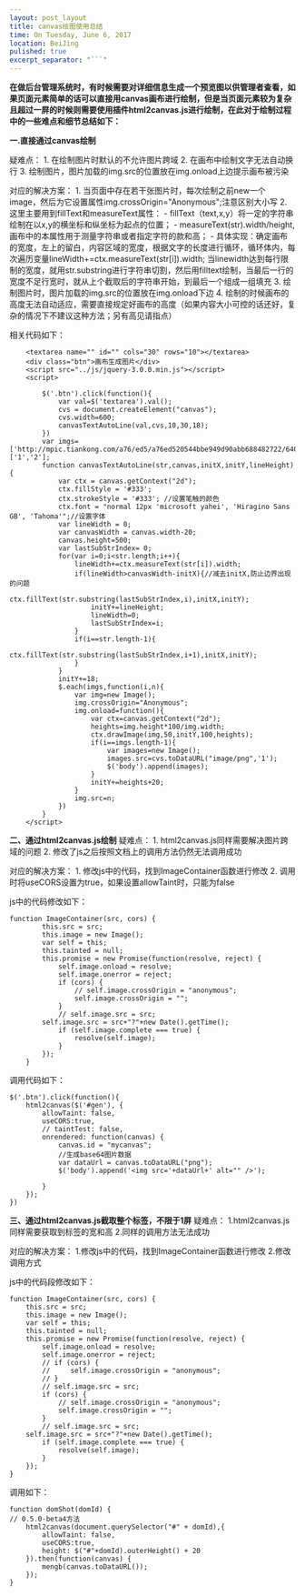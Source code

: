 ```yaml
---
layout: post_layout
title: canvas绘图使用总结
time: On Tuesday, June 6, 2017
location: BeiJing
pulished: true
excerpt_separator: "```"
---
```

<div style="word-spacing: 10px;font-weight: bold">在做后台管理系统时，有时候需要对详细信息生成一个预览图以供管理者查看，如果页面元素简单的话可以直接用canvas画布进行绘制，但是当页面元素较为复杂且超过一屏的时候则需要使用插件html2canvas.js进行绘制，在此对于绘制过程中的一些难点和细节总结如下：</div>

**一.直接通过canvas绘制**

疑难点：
           1.  在绘制图片时默认的不允许图片跨域
           2.  在画布中绘制文字无法自动换行
           3.  绘制图片，图片加载的img.src的位置放在img.onload上边提示画布被污染

对应的解决方案：
          1. 当页面中存在若干张图片时，每次绘制之前new一个image，然后为它设置属性img.crossOrigin="Anonymous";注意区别大小写
          2. 这里主要用到fillText和measureText属性：
            -  fillText（text,x,y）将一定的字符串绘制在以x,y的横坐标和纵坐标为起点的位置；
            - measureText(str).width/height,画布中的本属性用于测量字符串或者指定字符的款和高；
            - 具体实现：确定画布的宽度，左上的留白，内容区域的宽度，根据文字的长度进行循环，循环体内，每次遍历变量lineWidth+=ctx.measureText(str[i]).width; 当linewidth达到每行限制的宽度，就用str.substring进行字符串切割，然后用filltext绘制，当最后一行的宽度不足行宽时，就从上个截取后的字符串开始，到最后一个组成一组填充
        3. 绘制图片时，图片加载的img.src的位置放在img.onload下边
        4. 绘制的时候画布的高度无法自动适应，需要直接规定好画布的高度（如果内容大小可控的话还好，复杂的情况下不建议这种方法；另有高见请指点）
       
相关代码如下：
```
    <textarea name="" id="" cols="30" rows="10"></textarea>
    <div class="btn">画布生成图片</div>
    <script src="../js/jquery-3.0.0.min.js"></script>
    <script>  
    
        $('.btn').click(function(){
            var val=$('textarea').val();
            cvs = document.createElement("canvas");
            cvs.width=600;
            canvasTextAutoLine(val,cvs,10,30,18);
        })
        var imgs=['http://mpic.tiankong.com/a76/ed5/a76ed520544bbe949d90abb688482722/640.jpg','7.png','4.jpg'],data=['1','2'];
        function canvasTextAutoLine(str,canvas,initX,initY,lineHeight){
            var ctx = canvas.getContext("2d"); 
            ctx.fillStyle = '#333';
            ctx.strokeStyle = '#333'; //设置笔触的颜色
            ctx.font = "normal 12px 'microsoft yahei', 'Hiragino Sans GB', 'Tahoma'";//设置字体
            var lineWidth = 0;
            var canvasWidth = canvas.width-20; 
            canvas.height=500;
            var lastSubStrIndex= 0; 
            for(var i=0;i<str.length;i++){ 
                lineWidth+=ctx.measureText(str[i]).width; 
                if(lineWidth>canvasWidth-initX){//减去initX,防止边界出现的问题
                    ctx.fillText(str.substring(lastSubStrIndex,i),initX,initY);
                    initY+=lineHeight;
                    lineWidth=0;
                    lastSubStrIndex=i;
                } 
                if(i==str.length-1){
                    ctx.fillText(str.substring(lastSubStrIndex,i+1),initX,initY);
                }
            }
            initY+=18;
            $.each(imgs,function(i,n){
                var img=new Image();
                img.crossOrigin="Anonymous";
                img.onload=function(){
                    var ctx=canvas.getContext("2d");
                    heights=img.height*100/img.width;
                    ctx.drawImage(img,50,initY,100,heights);
                    if(i==imgs.length-1){
                        var images=new Image();
                        images.src=cvs.toDataURL("image/png",'1');
                        $('body').append(images);
                    }
                    initY+=heights+20;
                }
                img.src=n;
            })
        }
    </script>  
```
**二、通过html2canvas.js绘制**
疑难点：
        1. html2canvas.js同样需要解决图片跨域的问题
        2. 修改了js之后按照文档上的调用方法仍然无法调用成功
        
对应的解决方案：
       1. 修改js中的代码，找到ImageContainer函数进行修改
       2. 调用时将useCORS设置为true，如果设置allowTaint时，只能为false
   
js中的代码修改如下：
```
function ImageContainer(src, cors) {
        this.src = src;
        this.image = new Image();
        var self = this;
        this.tainted = null;
        this.promise = new Promise(function(resolve, reject) {
            self.image.onload = resolve;
            self.image.onerror = reject;
            if (cors) {
                // self.image.crossOrigin = "anonymous";
                self.image.crossOrigin = "";
            }
            // self.image.src = src;
        self.image.src = src+"?"+new Date().getTime();
            if (self.image.complete === true) {
                resolve(self.image);
            }
        });
    } 
```  
调用代码如下：
```
$('.btn').click(function(){
    html2canvas($('#gen'), {
        allowTaint: false,
        useCORS:true,
        // taintTest: false,
        onrendered: function(canvas) {
            canvas.id = "mycanvas";
            //生成base64图片数据
            var dataUrl = canvas.toDataURL("png");
            $('body').append('<img src='+dataUrl+' alt="" />');
           
        }
    });
})
```
**三、通过html2canvas.js截取整个标签，不限于1屏**
疑难点：
1.html2canvas.js同样需要获取到标签的宽和高
2.同样的调用方法无法成功

对应的解决方案：
1.修改js中的代码，找到ImageContainer函数进行修改
2.修改调用方式

js中的代码段修改如下：

```
function ImageContainer(src, cors) {
    this.src = src;
    this.image = new Image();
    var self = this;
    this.tainted = null;
    this.promise = new Promise(function(resolve, reject) {
        self.image.onload = resolve;
        self.image.onerror = reject;
        // if (cors) {
        //     self.image.crossOrigin = "anonymous";
        // }
        // self.image.src = src;
        if (cors) {
            // self.image.crossOrigin = "anonymous";
            self.image.crossOrigin = "";
        }
        // self.image.src = src;
    self.image.src = src+"?"+new Date().getTime();
        if (self.image.complete === true) {
            resolve(self.image);
        }
    });
}
```
调用如下：

```
function domShot(domId) {
// 0.5.0-beta4方法
    html2canvas(document.querySelector("#" + domId),{
        allowTaint: false,
        useCORS:true,
        height: $("#"+domId).outerHeight() + 20
    }).then(function(canvas) {
        mengb(canvas.toDataURL());
    });
}         
```



    

            
        
